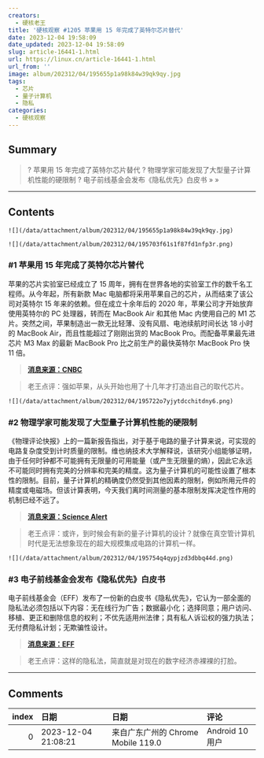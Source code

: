 ```yaml
---
creators:
  - 硬核老王
title: '硬核观察 #1205 苹果用 15 年完成了英特尔芯片替代'
date: 2023-12-04 19:58:09
date_updated: 2023-12-04 19:58:09
slug: article-16441-1.html
url: https://linux.cn/article-16441-1.html
url_from: ''
image: album/202312/04/195655p1a98k84w39qk9qy.jpg
tags:
  - 芯片
  - 量子计算机
  - 隐私
categories:
  - 硬核观察
---
```


## Summary

> ? 苹果用 15 年完成了英特尔芯片替代
> ? 物理学家可能发现了大型量子计算机性能的硬限制
> ? 电子前线基金会发布《隐私优先》白皮书
> » 
> »

***

<!-- more -->

## Contents

`![](/data/attachment/album/202312/04/195655p1a98k84w39qk9qy.jpg)`

`![](/data/attachment/album/202312/04/195703f61s1f87fd1nfp3r.png)`

### #1 苹果用 15 年完成了英特尔芯片替代

苹果的芯片实验室已经成立了 15 周年，拥有在世界各地的实验室工作的数千名工程师。从今年起，所有新款 Mac 电脑都将采用苹果自己的芯片，从而结束了该公司对英特尔 15 年来的依赖。但在成立十余年后的 2020 年，苹果公司才开始放弃使用英特尔的 PC 处理器，转而在 MacBook Air 和其他 Mac 内使用自己的 M1 芯片。突然之间，苹果制造出一款无比轻薄、没有风扇、电池续航时间长达 18 小时的 MacBook Air，而且性能超过了刚刚出货的 MacBook Pro。而配备苹果最先进芯片 M3 Max 的最新 MacBook Pro 比之前生产的最快英特尔 MacBook Pro 快 11 倍。

> 
> **[消息来源：CNBC](https://www.cnbc.com/2023/12/01/how-apple-makes-its-own-chips-for-iphone-and-mac-edging-out-intel.html)**
> 
> 
> 

> 
> 老王点评：强如苹果，从头开始也用了十几年才打造出自己的取代芯片。
> 
> 
> 

`![](/data/attachment/album/202312/04/195722o7yjytdcchitdny6.png)`

### #2 物理学家可能发现了大型量子计算机性能的硬限制

《物理评论快报》上的一篇新报告指出，对于基于电路的量子计算来说，可实现的电路复杂度受到计时质量的限制。维也纳技术大学解释说，该研究小组能够证明，由于任何时钟都不可能拥有无限量的可用能量（或产生无限量的熵），因此它永远不可能同时拥有完美的分辨率和完美的精度。这为量子计算机的可能性设置了根本性的限制。目前，量子计算机的精确度仍然受到其他因素的限制，例如所用元件的精度或电磁场。但该计算表明，今天我们离时间测量的基本限制发挥决定性作用的机制已经不远了。

> 
> **[消息来源：Science Alert](https://www.sciencealert.com/physics-prevents-us-from-making-the-perfect-clock-heres-why-thats-a-problem)**
> 
> 
> 

> 
> 老王点评：或许，到时候会有新的量子计算机的设计？就像在真空管计算机时代是无法想象现在的超大规模集成电路的计算机一样。
> 
> 
> 

`![](/data/attachment/album/202312/04/195754q4qypjzd3dbbq44d.png)`

### #3 电子前线基金会发布《隐私优先》白皮书

电子前线基金会（EFF）发布了一份新的白皮书《隐私优先》，它认为一部全面的隐私法必须包括以下内容：无在线行为广告；数据最小化；选择同意；用户访问、移植、更正和删除信息的权利；不优先适用州法律；具有私人诉讼权的强力执法；无付费隐私计划；无欺骗性设计。

> 
> **[消息来源：EFF](https://www.eff.org/deeplinks/2023/11/address-online-harms-we-must-first-do-privacy)**
> 
> 
> 

> 
> 老王点评：这样的隐私法，简直就是对现在的数字经济赤裸裸的打脸。
> 
> 
>

***

## Comments

|   index | 日期                | 日期                                               | 评论                                                                                                                                       |
|--------:|:--------------------|:---------------------------------------------------|:-------------------------------------------------------------------------------------------------------------------------------------------|
|       0 | 2023-12-04 21:08:21 | 来自广东广州的 Chrome Mobile 119.0|Android 10 用户 | 最晚在2013年就看到苹果可能在Mac换用ARM芯片的新闻，当时大家都怀疑，因为那时ARM性能不行（现在也没好到哪里去），最多只有MacBook Air可能会换。 |
